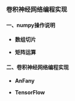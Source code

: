 ### 卷积神经网络编程实现

#### 一、numpy操作说明

  * **数组切片**


  * **矩阵运算**




#### 二、卷积神经网络编程实现

   * **AnFany**


   * **TensorFlow**





